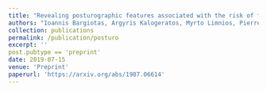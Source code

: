 ```yaml
---
title: "Revealing posturographic features associated with the risk of falling in patients with Parkinsonian syndromes via machine learning"
authors: "Ioannis Bargiotas, Argyris Kalogeratos, Myrto Limnios, Pierre–Paul Vidal, Damien Ricard, Nicolas Vayatis"
collection: publications
permalink: /publication/posturo
excerpt: ''
post.pubtype == 'preprint'
date: 2019-07-15
venue: 'Preprint'
paperurl: 'https://arxiv.org/abs/1907.06614'
---
```

